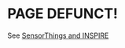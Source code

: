 # PAGE DEFUNCT!
See [SensorThings and INSPIRE](https://github.com/DataCoveEU/SensorThings/tree/master/INSPIRE)
